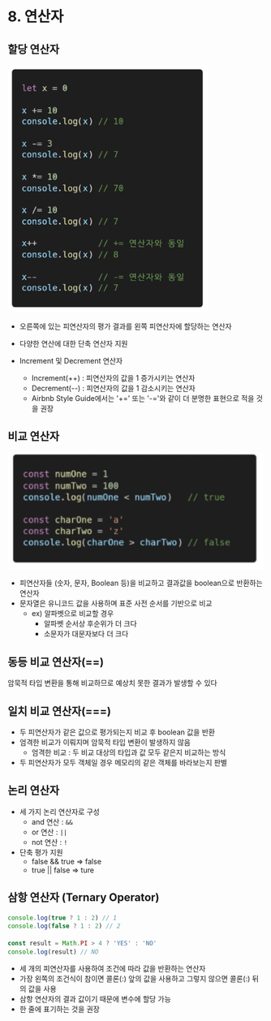 # 8. 연산자



## 할당 연산자

![image-20220428130336616](8.%20%EC%97%B0%EC%82%B0%EC%9E%90.assets/image-20220428130336616.png)

- 오른쪽에 있는 피연산자의 평가 결과를 왼쪽 피연산자에 할당하는 연산자
- 다양한 연산에 대한 단축 연산자 지원

- Increment 및 Decrement 연산자
  - Increment(++) : 피연산자의 값을 1 증가시키는 연산자
  - Decrement(--) : 피연산자의 값을 1 감소시키는 연산자
  - Airbnb Style Guide에서는 '+=' 또는 '-='와 같이 더 분명한 표현으로 적을 것을 권장





## 비교 연산자

![image-20220428130552594](8.%20%EC%97%B0%EC%82%B0%EC%9E%90.assets/image-20220428130552594.png)

- 피연산자들 (숫자, 문자, Boolean 등)을 비교하고 결과값을 boolean으로 반환하는 연산자
- 문자열은 유니코드 값을 사용하며 표준 사전 순서를 기반으로 비교
  - ex) 알파벳으로 비교할 경우
    - 알파벳 순서상 후순위가 더 크다
    - 소문자가 대문자보다 더 크다





## 동등 비교 연산자(==)

암묵적 타입 변환을 통해 비교하므로 예상치 못한 결과가 발생할 수 있다





## 일치 비교 연산자(===)

- 두 피연산자가 같은 값으로 평가되는지 비교 후 boolean 값을 반환
- 엄격한 비교가 이뤄지며 암묵적 타입 변환이 발생하지 않음
  - 엄격한 비교 : 두 비교 대상의 타입과 값 모두 같은지 비교하는 방식
- 두 피연산자가 모두 객체일 경우 메모리의 같은 객체를 바라보는지 판별





## 논리 연산자

- 세 가지 논리 연산자로 구성
  - and 연산 : `&&`
  - or 연산 : `||`
  - not 연산 : `!`
- 단축 평가 지원
  - false && true => false
  - true || false => ture





## 삼항 연산자 (Ternary Operator)

```javascript
console.log(true ? 1 : 2) // 1
console.log(false ? 1 : 2) // 2

const result = Math.PI > 4 ? 'YES' : 'NO'
console.log(result) // NO
```

- 세 개의 피연산자를 사용하여 조건에 따라 값을 반환하는 연산자
- 가장 왼쪽의 조건식이 참이면 콜론(:) 앞의 값을 사용하고 그렇지 않으면 콜론(:) 뒤의 값을 사용
- 삼항 연산자의 결과 값이기 때문에 변수에 할당 가능
- 한 줄에 표기하는 것을 권장

 